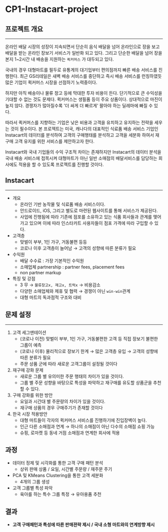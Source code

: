 # CP1-Instacart-project

## 프로젝트 개요

---

온라인 배달 시장의 성장이 지속되면서 단순히 음식 배달을 넘어 온라인으로 장을 보고 배달을 받는 온라인 장보기 서비스가 일반화 되고 있다. 그리고 단순한 배달을 넘어 장을 본지 1~2시간 내 배송을 지원하는 `퀵커머스` 가 대두되고 있다. 

국내의 경우 대형마트를 필두로 유통계의 대기업부터 편의점까지 빠른 배송 서비스를 진행한다. 최근 GS리테일은 새벽 배송 서비스를 중단하고 즉시 배송 서비스를 런칭하였듯 많은 기업이 퀵커머스 시장을 선점하기 노력중이다. 

하지만 아직 배송이나 물류 창고 등에 막대한 투자 비용이 든다. 단기적으로 큰 수익성을 기대할 수 없는 것도 문제다. 퀵커머스는 생필품 등이 주요 상품이다. 상대적으로 마진이 높지 않다. 경쟁자가 많아질수록 '더 싸게 더 빠르게' 팔아야 하는 딜레마에 빠질 수 있다.

따라서 퀵커머스를 지향하는 기업은 낮은 비용과 고객을 유치하고 유지하는 전략을 세우는 것이 필수이다. 본 프로젝트는 미국, 캐나다의 대표적인 식료품 배송 서비스 기업인 Instacart의 데이터를 분석하여 고객의 구매행태를 분석하고 고객을 세분화 하여서 재구매 고객 유지를 위한 서비스를 제안하고자 한다.

Instacart와 국내 기업들의 수익 구조적 차이는 존재하지만 Instacart의 데이터 분석을 국내 배송 서비스에 접목시켜 대형마트가 아닌 일반 소매점의 배달서비스를 담당하는 회사에도 적용을 할 수 있도록 프로젝트를 진행할 것이다.

## Instacart

---

- 개요
    - 온라인 기반 농작물 및 식료품 배송 서비스이다.
    - 안드로이드, iOS, 그리고 별도로 마련된 웹사이트를 통해 서비스가 제공된다.
    - 사업에 진행됨에 따라 기존에 점포를 소유하고 있는 식품 회사들과 관계를 맺어가고 있으며 이에 따라 인스타카트 사용자들이 점포 가격에 따라 구입할 수 있다.
- 고객층
    - 맞벌이 부부, 1인 가구, 거동불편 등등
    - 코로나 이후 고객층이 늘어남 → 고객의 성향에 따른 분류가 필요
- 수익원
    - 배달 수수료 : 가장 기본적인 수익원
    - 소매업체 partnership : partner fees, placement fees
    - non partner markup
- 특징 및 강점
    - 3 무 → `물류창고x, 재고x, 트럭x` → 비용감소
    - 다양한 소매업체와 제휴 및 협력 → 경쟁이 아닌 `win-win`관계
    - 대형 마트의 독과점적 구조와 대비
    
## 문제 설정

---

1. 고객 세그맨테이션
    - (코로나 이전) 맞벌이 부부, 1인 가구, 거동불편한 고객 등 직접 장보기 불편한 그룹이 예측
    - (코로나 이후) 물리적으로 장보기 한계 → 많은 고객층 유입 →  고객의 성향에 따른 분류가 필요
    - 주문 상품 군에 따라 새로운 고객그룹이 설정될 것이다
2. 재구매 강화 문제
    - 새로운 그룹 별 유의미한 주문 행태의 차이가 있을 것이다.
    - 그룹 별 주문 성향을 바탕으로 특성을 파악하고 재구매를 유도할 상품군을 추천할 수 있다.
3. 구매 강화를 위한 방안
    - 요일과 시간대 별 주문량의 차이가 있을 것이다.
    - 재구매 상품의 경우 구매주기가 존재할 것이다
4. 한국 시장 적용방안
    - 대형 마트들이 각자의 퀵커머스 서비스를 진행하기에 진입장벽이 높다.
    - 인근 다른 소매점과 연계 → 하나의 소매점이 아닌 다수의 소매점 쇼핑 가능
    - 슈핑, 로마켓 등 동네 거점 소매점과 연계한 회사에 적용
    
    
## 과정

- 데이터 정제 및 시각화를 통한 고객 구매 패턴 분석
    - 상위 판매 상품 / 요일, 시간별 주문량 / 재주문 주기
- PCA 및 KMeans Clustering을 통한 고객 세분화
    - 4개의 그룹 생성
- 고객 그룹별 특성 파악
    - 육아를 하는 특수 그룹 특정 → 유아용품 추천

## 결과

- **고객 구매패턴과 특성에 따른 판매젼략 제시 / 국내 소형 마트와의 연계방향 제시**
